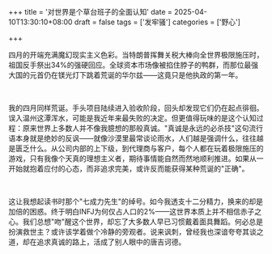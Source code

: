 +++
title = '对世界是个草台班子的全面认知'
date = 2025-04-10T13:30:10+08:00
draft = false
tags = ['发牢骚']
categories = ['野心']

+++

四月的开端充满魔幻现实主义色彩。当特朗普挥舞关税大棒向全世界极限施压时，祖国反手祭出34%的强硬回应。全球资本市场像被掐住脖子的鸭群，而那位最强大国的元首仍在镁光灯下跳着荒诞的华尔兹——这竟只是他执政的第一年。

﻿

我的四月同样荒诞。手头项目陆续进入验收阶段，回头却发现它们仍在起点徘徊。误入温州这潭浑水，可能是我近年来最失败的决定。但更值得玩味的是这个认知过程：原来世界上多数人并不像我臆想的那般真诚。"真诚是永远的必杀技"这句流行语本身就是绝妙的反讽——就像沙漠里最常谈论雨水，人们越是强调什么，往往越是匮乏什么。从公司内部的上下级，到代理商与客户，每个人都在玩着极限施压的游戏，只有我像个天真的理想主义者，期待事情能自然而然地顺利推进。如果从一开始就抱着应付的心态，而非追求完美，或许反而能获得某种荒诞的"正确"。

﻿

这让我想起读书时那个"七成力先生"的绰号。如今我透支十二分精力，换来的却是加倍的困惑。终于明白INFJ为何仅占人口的2%——这世界本质上并不相信赤子之心。我们总想"吻"醒这个世界，却忘了大多数人早已习惯戴着面具舞蹈。何必总是扮演救世主？或许该学着做个冷静的旁观者。说来讽刺，曾经我也深谙夸夸其谈之道，却在追求真诚的路上，活成了别人眼中的唐吉诃德。
